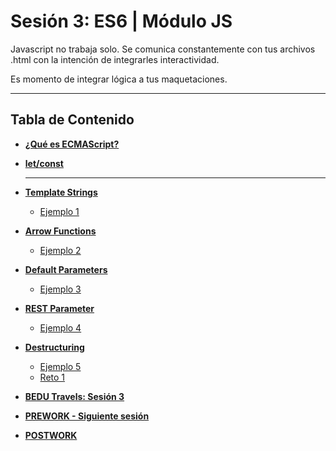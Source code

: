 # Sesión 3: ES6 | Módulo JS

Javascript no trabaja solo. Se comunica constantemente con tus archivos .html con la intención de integrarles interactividad.

Es momento de integrar lógica a tus maquetaciones.


***

## Tabla de Contenido
  
  - **[¿Qué es ECMAScript?](#)**
    
  - **[let/const](#)**
    <hr>
  - **[Template Strings](#)**
    - [Ejemplo 1](./Ejemplo-01)
    
  - **[Arrow Functions](#)**
    - [Ejemplo 2](./Ejemplo-02)
    
  - **[Default Parameters](#)**
    - [Ejemplo 3](./Ejemplo-03)
    
  - **[REST Parameter](#)**
    - [Ejemplo 4](./Ejemplo-04)
    
  - **[Destructuring](#)**
    - [Ejemplo 5](./Ejemplo-05)
    - [Reto 1](./reto1)

  - **[BEDU Travels: Sesión 3](https://github.com/mikenieva/B1-Programacion-Con-Javascript-Expert/blob/master/BEDU-Travels.md#sesi%C3%B3n-3-es6)**

  - **[PREWORK - Siguiente sesión](#prework)**
  
  - **[POSTWORK](#postwork)**
